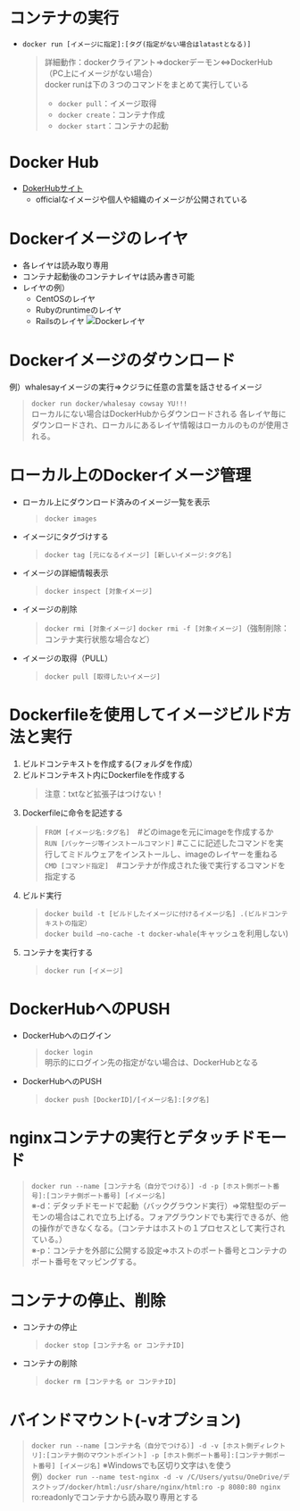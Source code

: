 # コンテナの実行
- `docker run [イメージに指定]:[タグ(指定がない場合はlatastとなる)]`<br>
  > 詳細動作：dockerクライアント⇒dockerデーモン⇔DockerHub（PC上にイメージがない場合）<br>
  > docker runは下の３つのコマンドをまとめて実行している<br>
  > - `docker pull`：イメージ取得<br>
  > - `docker create`：コンテナ作成<br>
  > - `docker start`：コンテナの起動<br>

# Docker Hub
- [DokerHubサイト](https://hub.docker.com/)
  - officialなイメージや個人や組織のイメージが公開されている

# Dockerイメージのレイヤ
- 各レイヤは読み取り専用
- コンテナ起動後のコンテナレイヤは読み書き可能
- レイヤの例）<br>
  - CentOSのレイヤ
  - Rubyのruntimeのレイヤ
  - Railsのレイヤ
  ![Dockerレイヤ](https://camo.qiitausercontent.com/30b8872915b4437a88860d666329b2f7ebf21549/68747470733a2f2f71696974612d696d6167652d73746f72652e73332e616d617a6f6e6177732e636f6d2f302f3230393930392f37666266626538392d383162352d393165382d316566612d3331616134386163346531632e706e67)

# Dockerイメージのダウンロード
例）whalesayイメージの実行⇒クジラに任意の言葉を話させるイメージ<br>
>`docker run docker/whalesay cowsay YU!!!`<br>
ローカルにない場合はDockerHubからダウンロードされる
各レイヤ毎にダウンロードされ、ローカルにあるレイヤ情報はローカルのものが使用される。

# ローカル上のDockerイメージ管理
- ローカル上にダウンロード済みのイメージ一覧を表示
  > `docker images`

- イメージにタグづけする
  > `docker tag [元になるイメージ] [新しいイメージ:タグ名]`

- イメージの詳細情報表示
  > `docker inspect [対象イメージ]`

- イメージの削除
  > `docker rmi [対象イメージ]`
  > `docker rmi -f [対象イメージ]`（強制削除：コンテナ実行状態な場合など）

- イメージの取得（PULL）
  > `docker pull [取得したいイメージ]`

# Dockerfileを使用してイメージビルド方法と実行
1. ビルドコンテキストを作成する(フォルダを作成）<br>
2. ビルドコンテキスト内にDockerfileを作成する<br>
   > 注意：txtなど拡張子はつけない！
3. Dockerfileに命令を記述する<br>
   > `FROM [イメージ名:タグ名]`　#どのimageを元にimageを作成するか<br>
   > `RUN [パッケージ等インストールコマンド]`  #ここに記述したコマンドを実行してミドルウェアをインストールし、imageのレイヤーを重ねる<br>
   > `CMD [コマンド指定]`　#コンテナが作成された後で実行するコマンドを指定する
4. ビルド実行<br>
   > `docker build -t [ビルドしたイメージに付けるイメージ名] .(ビルドコンテキストの指定）`<br>
   >`docker build —no-cache -t docker-whale`(キャッシュを利用しない)
5. コンテナを実行する<br>
   > `docker run [イメージ]`

# DockerHubへのPUSH
- DockerHubへのログイン
  > `docker login`<br>
  > 明示的にログイン先の指定がない場合は、DockerHubとなる


- DockerHubへのPUSH
  > `docker push [DockerID]/[イメージ名]:[タグ名]`

# nginxコンテナの実行とデタッチドモード
  > `docker run --name [コンテナ名（自分でつける）] -d -p [ホスト側ポート番号]:[コンテナ側ポート番号] [イメージ名]`<br>
  > ※-d：デタッチドモードで起動（バックグラウンド実行）⇒常駐型のデーモンの場合はこれで立ち上げる。フォアグラウンドでも実行できるが、他の操作ができなくなる。（コンテナはホストの１プロセスとして実行されている。）<br>
  > ※-p：コンテナを外部に公開する設定⇒ホストのポート番号とコンテナのポート番号をマッピングする。

# コンテナの停止、削除
- コンテナの停止
  > `docker stop [コンテナ名 or コンテナID]`
- コンテナの削除
  > `docker rm [コンテナ名 or コンテナID]`

# バインドマウント(-vオプション)
  > `docker run --name [コンテナ名（自分でつける）] -d -v [ホスト側ディレクトリ]:[コンテナ側のマウントポイント] -p [ホスト側ポート番号]:[コンテナ側ポート番号] [イメージ名]`
※Windowsでも区切り文字は`\`を使う<br>
例）`docker run --name test-nginx -d -v /C/Users/yutsu/OneDrive/デスクトップ/docker/html:/usr/share/nginx/html:ro -p 8080:80 nginx`<br>
  > ro:readonlyでコンテナから読み取り専用とする
  